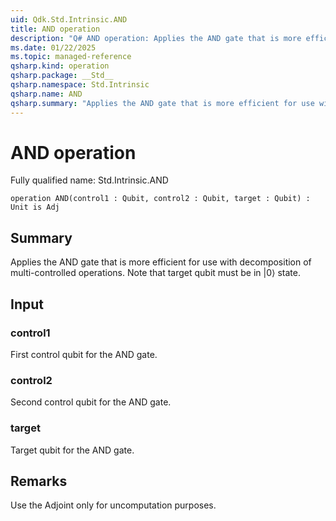 ```yaml
---
uid: Qdk.Std.Intrinsic.AND
title: AND operation
description: "Q# AND operation: Applies the AND gate that is more efficient for use with decomposition of multi-controlled operations. Note that target qubit must be in \|0⟩ state."
ms.date: 01/22/2025
ms.topic: managed-reference
qsharp.kind: operation
qsharp.package: __Std__
qsharp.namespace: Std.Intrinsic
qsharp.name: AND
qsharp.summary: "Applies the AND gate that is more efficient for use with decomposition of multi-controlled operations. Note that target qubit must be in \|0⟩ state."
---
```


# AND operation

Fully qualified name: Std.Intrinsic.AND

```qsharp
operation AND(control1 : Qubit, control2 : Qubit, target : Qubit) : Unit is Adj
```

## Summary
Applies the AND gate that is more efficient for use with decomposition of multi-controlled operations.
Note that target qubit must be in |0⟩ state.

## Input
### control1
First control qubit for the AND gate.
### control2
Second control qubit for the AND gate.
### target
Target qubit for the AND gate.

## Remarks
Use the Adjoint only for uncomputation purposes.
